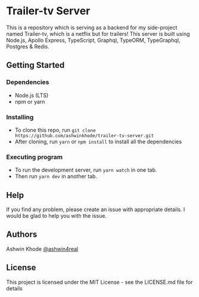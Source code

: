 # Trailer-tv Server

This is a repository which is serving as a backend for my side-project named Trailer-tv, which is a netflix but for trailers! This server is built using Node.js, Apollo Express, TypeScript, Graphql, TypeORM, TypeGraphql, Postgres & Redis.

## Getting Started

### Dependencies

- Node.js (LTS)
- npm or yarn

### Installing

- To clone this repo, run `git clone https://github.com/ashwinkhode/trailer-tv-server.git`
- After cloning, run `yarn` or `npm install` to install all the dependencies

### Executing program

- To run the development server, run `yarn watch` in one tab.
- Then run `yarn dev` in another tab.

## Help

If you find any problem, please create an issue with appropriate details. I would be glad to help you with the issue.

## Authors

Ashwin Khode [@ashwin4real](https://twitter.com/ashwin4real)

## License

This project is licensed under the MIT License - see the LICENSE.md file for details
